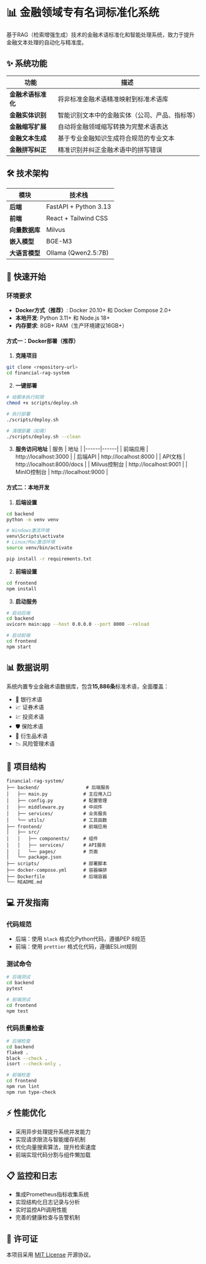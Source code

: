 # 📊 金融领域专有名词标准化系统

基于RAG（检索增强生成）技术的金融术语标准化和智能处理系统，致力于提升金融文本处理的自动化与精准度。


## ✨ 系统功能

| 功能 | 描述 |
|------|------|
| **金融术语标准化** | 将非标准金融术语精准映射到标准术语库 |
| **金融实体识别** | 智能识别文本中的金融实体（公司、产品、指标等） |
| **金融缩写扩展** | 自动将金融领域缩写转换为完整术语表达 |
| **金融文本生成** | 基于专业金融知识生成符合规范的专业文本 |
| **金融拼写纠正** | 精准识别并纠正金融术语中的拼写错误 |


## 🛠️ 技术架构

| 模块 | 技术栈 |
|------|--------|
| **后端** | FastAPI + Python 3.13 |
| **前端** | React + Tailwind CSS |
| **向量数据库** | Milvus |
| **嵌入模型** | BGE-M3 |
| **大语言模型** | Ollama (Qwen2.5:7B) |


## 🚀 快速开始

### 环境要求

- **Docker方式（推荐）**: Docker 20.10+ 和 Docker Compose 2.0+
- **本地开发**: Python 3.11+ 和 Node.js 18+
- **内存要求**: 8GB+ RAM（生产环境建议16GB+）


#### 方式一：Docker部署（推荐）

1. **克隆项目**
```bash
git clone <repository-url>
cd financial-rag-system
```

2. **一键部署**
```bash
# 给脚本执行权限
chmod +x scripts/deploy.sh

# 执行部署
./scripts/deploy.sh

# 清理部署（如需）
./scripts/deploy.sh --clean
```

3. **服务访问地址**
| 服务 | 地址 |
|------|------|
| 前端应用 | http://localhost:3000 |
| 后端API | http://localhost:8000 |
| API文档 | http://localhost:8000/docs |
| Milvus控制台 | http://localhost:9001 |
| MinIO控制台 | http://localhost:9000 |


#### 方式二：本地开发

1. **后端设置**
```bash
cd backend
python -m venv venv

# Windows激活环境
venv\Scripts\activate
# Linux/Mac激活环境
source venv/bin/activate

pip install -r requirements.txt
```

2. **前端设置**
```bash
cd frontend
npm install
```

3. **启动服务**
```bash
# 启动后端
cd backend
uvicorn main:app --host 0.0.0.0 --port 8000 --reload

# 启动前端
cd frontend
npm start
```


## 📊 数据说明

系统内置专业金融术语数据库，包含**15,886条**标准术语，全面覆盖：

- 🏦 银行术语  
- 📈 证券术语  
- 💹 投资术语  
- 🛡️ 保险术语  
- 🔄 衍生品术语  
- 📉 风险管理术语  


## 📁 项目结构

```
financial-rag-system/
├── backend/                 # 后端服务
│   ├── main.py             # 主应用入口
│   ├── config.py           # 配置管理
│   ├── middleware.py       # 中间件
│   ├── services/           # 业务服务
│   └── utils/              # 工具函数
├── frontend/               # 前端应用
│   ├── src/
│   │   ├── components/     # 组件
│   │   ├── services/       # API服务
│   │   └── pages/          # 页面
│   └── package.json
├── scripts/                # 部署脚本
├── docker-compose.yml      # 容器编排
├── Dockerfile              # 后端容器
└── README.md
```


## 💻 开发指南

### 代码规范
- 后端：使用 `black` 格式化Python代码，遵循PEP 8规范
- 前端：使用 `prettier` 格式化代码，遵循ESLint规则

### 测试命令
```bash
# 后端测试
cd backend
pytest

# 前端测试
cd frontend
npm test
```

### 代码质量检查
```bash
# 后端检查
cd backend
flake8 .
black --check .
isort --check-only .

# 前端检查
cd frontend
npm run lint
npm run type-check
```


## ⚡ 性能优化

- 采用异步处理提升系统并发能力
- 实现请求限流与智能缓存机制
- 优化向量搜索算法，提升检索速度
- 前端实现代码分割与组件懒加载


## 📋 监控和日志

- 集成Prometheus指标收集系统
- 实现结构化日志记录与分析
- 实时监控API调用性能
- 完善的健康检查与告警机制


## 📜 许可证

本项目采用 [MIT License](LICENSE) 开源协议。